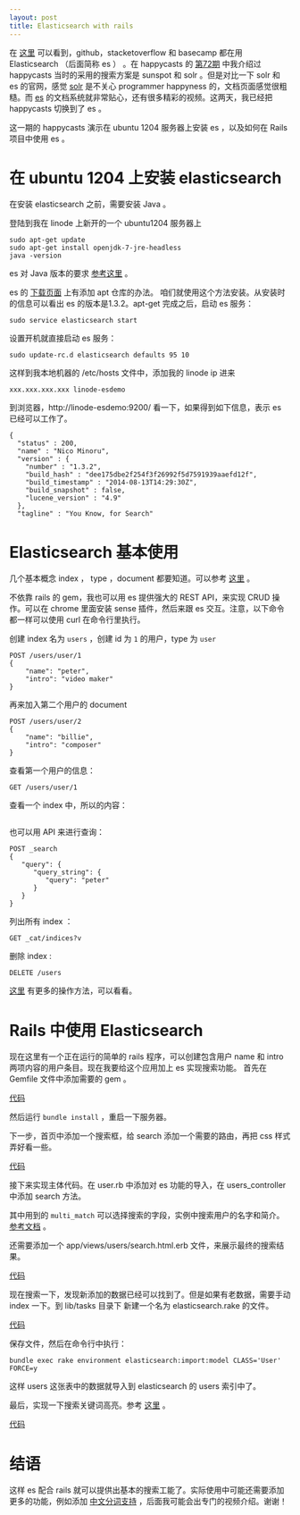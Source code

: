 ```yaml
---
layout: post
title: Elasticsearch with rails
---
```


<!-- this deprecate ep#72 -->

在 [这里](http://www.elasticsearch.org/case-study/) 可以看到，github，stacketoverflow 和 basecamp 都在用 Elasticsearch （后面简称 es ） 。在 happycasts 的 [第72期](http://happycasts.net/episodes/72) 中我介绍过 happycasts 当时的采用的搜索方案是 sunspot 和 solr 。但是对比一下 solr 和 es 的官网，感觉 [solr](http://lucene.apache.org/solr/) 是不关心 programmer happyness 的，文档页面感觉很粗糙。而 [es](http://www.elasticsearch.org/) 的文档系统就非常贴心，还有很多精彩的视频。这两天，我已经把 happycasts 切换到了 es 。

这一期的 happycasts 演示在 ubuntu 1204 服务器上安装 es ，以及如何在 Rails 项目中使用 es 。

# 在 ubuntu 1204 上安装 elasticsearch

在安装 elasticsearch 之前，需要安装 Java 。

登陆到我在 linode 上新开的一个 ubuntu1204 服务器上

~~~
sudo apt-get update
sudo apt-get install openjdk-7-jre-headless
java -version
~~~

es 对 Java 版本的要求 [参考这里](http://www.elasticsearch.org/guide/en/elasticsearch/reference/current/setup.html) 。

es 的 [下载页面](http://www.elasticsearch.org/overview/elkdownloads/) 上有添加 apt 仓库的办法。 咱们就使用这个方法安装。从安装时的信息可以看出 es 的版本是1.3.2。apt-get 完成之后，启动 es 服务：

~~~
sudo service elasticsearch start
~~~

设置开机就直接启动 es 服务：

~~~
sudo update-rc.d elasticsearch defaults 95 10
~~~

这样到我本地机器的 /etc/hosts 文件中，添加我的 linode ip 进来

~~~
xxx.xxx.xxx.xxx linode-esdemo
~~~

到浏览器，http://linode-esdemo:9200/ 看一下，如果得到如下信息，表示 es 已经可以工作了。

~~~
{
  "status" : 200,
  "name" : "Nico Minoru",
  "version" : {
    "number" : "1.3.2",
    "build_hash" : "dee175dbe2f254f3f26992f5d7591939aaefd12f",
    "build_timestamp" : "2014-08-13T14:29:30Z",
    "build_snapshot" : false,
    "lucene_version" : "4.9"
  },
  "tagline" : "You Know, for Search"
~~~

# Elasticsearch 基本使用

几个基本概念 index ， type ，document 都要知道。可以参考 [这里](http://www.elasticsearch.org/guide/en/elasticsearch/reference/current/_basic_concepts.html) 。


不依靠 rails 的 gem，我也可以用 es 提供强大的 REST API，来实现 CRUD 操作。可以在 chrome 里面安装 sense 插件，然后来跟 es 交互。注意，以下命令都一样可以使用 curl 在命令行里执行。

创建 index 名为 `users` ，创建 id 为 `1` 的用户，type 为 `user`

~~~
POST /users/user/1
{
    "name": "peter",
    "intro": "video maker"
}
~~~

再来加入第二个用户的 document

~~~
POST /users/user/2
{
    "name": "billie",
    "intro": "composer"
}
~~~

查看第一个用户的信息：

~~~
GET /users/user/1
~~~

查看一个 index 中，所以的内容：

~~~

~~~

也可以用 API 来进行查询：

~~~
POST _search
{
   "query": {
      "query_string": {
         "query": "peter"
      }
   }
}
~~~

列出所有 index ：

~~~
GET _cat/indices?v
~~~

删除 index :

~~~
DELETE /users
~~~

[这里](http://joelabrahamsson.com/elasticsearch-101/) 有更多的操作方法，可以看看。


# Rails 中使用 Elasticsearch

现在这里有一个正在运行的简单的 rails 程序，可以创建包含用户 name 和 intro 两项内容的用户条目。现在我要给这个应用加上 es 实现搜索功能。
首先在 Gemfile 文件中添加需要的 gem 。

[代码](https://github.com/happycasts/episode-104-demo/commit/df1dcc8973012e195532f0829add822b52b5116c)

然后运行 `bundle install` ，重启一下服务器。

下一步，首页中添加一个搜索框，给 search 添加一个需要的路由，再把 css 样式弄好看一些。

[代码](https://github.com/happycasts/episode-104-demo/commit/99043a1bbb159f575ae0a2f794768972fc89b390)

接下来实现主体代码。在 user.rb 中添加对 es 功能的导入，在 users_controller 中添加 search 方法。

其中用到的 `multi_match` 可以选择搜索的字段，实例中搜索用户的名字和简介。[参考文档](http://www.elasticsearch.org/guide/en/elasticsearch/reference/current/query-dsl-multi-match-query.html) 。

还需要添加一个  app/views/users/search.html.erb 文件，来展示最终的搜索结果。

[代码](https://github.com/happycasts/episode-104-demo/commit/c2814a6b0f2bf743f72cbc8b44285463870f87d6)

现在搜索一下，发现新添加的数据已经可以找到了。但是如果有老数据，需要手动 index 一下。到 lib/tasks 目录下
新建一个名为 elasticsearch.rake 的文件。

[代码](https://github.com/happycasts/episode-104-demo/commit/8ca7e04e708a84dd397f813bb475a4030f9c0b0f)

保存文件，然后在命令行中执行：

~~~
bundle exec rake environment elasticsearch:import:model CLASS='User' FORCE=y
~~~

这样 users 这张表中的数据就导入到 elasticsearch 的 users 索引中了。

最后，实现一下搜索关键词高亮。参考 [这里](http://www.elasticsearch.org/guide/en/elasticsearch/reference/current/search-request-highlighting.html) 。

[代码](https://github.com/happycasts/episode-104-demo/commit/ca07bd77c4f88c20a38f901f70854b12a8dbaa16)

# 结语

这样 es 配合 rails 就可以提供出基本的搜索工能了。实际使用中可能还需要添加更多的功能，例如添加 [中文分词支持](https://github.com/billie66/esdemo/wiki/ik) ，后面我可能会出专门的视频介绍。谢谢！

